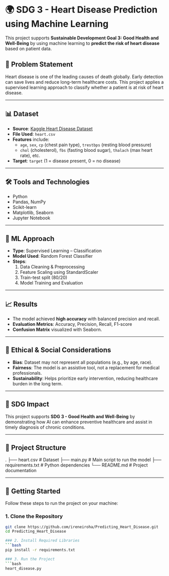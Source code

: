 # 🌍 SDG 3 - Heart Disease Prediction using Machine Learning

This project supports **Sustainable Development Goal 3: Good Health and Well-Being** by using machine learning to **predict the risk of heart disease** based on patient data.

## 🧠 Problem Statement

Heart disease is one of the leading causes of death globally. Early detection can save lives and reduce long-term healthcare costs. This project applies a supervised learning approach to classify whether a patient is at risk of heart disease.

---

## 📊 Dataset

- **Source**: [Kaggle Heart Disease Dataset](https://www.kaggle.com/)
- **File Used**: `heart.csv`
- **Features** include:
  - `age`, `sex`, `cp` (chest pain type), `trestbps` (resting blood pressure)
  - `chol` (cholesterol), `fbs` (fasting blood sugar), `thalach` (max heart rate), etc.
- **Target**: `target` (1 = disease present, 0 = no disease)

---

## 🛠️ Tools and Technologies

- Python
- Pandas, NumPy
- Scikit-learn
- Matplotlib, Seaborn
- Jupyter Notebook

---

## 🚀 ML Approach

- **Type**: Supervised Learning – Classification
- **Model Used**: Random Forest Classifier
- **Steps**:
  1. Data Cleaning & Preprocessing
  2. Feature Scaling using StandardScaler
  3. Train-test split (80/20)
  4. Model Training and Evaluation

---

## 📈 Results

- The model achieved **high accuracy** with balanced precision and recall.
- **Evaluation Metrics**: Accuracy, Precision, Recall, F1-score
- **Confusion Matrix** visualized with Seaborn.

---

## 🤖 Ethical & Social Considerations

- **Bias**: Dataset may not represent all populations (e.g., by age, race).
- **Fairness**: The model is an assistive tool, not a replacement for medical professionals.
- **Sustainability**: Helps prioritize early intervention, reducing healthcare burden in the long term.

---

## 🎯 SDG Impact

This project supports **SDG 3 - Good Health and Well-Being** by demonstrating how AI can enhance preventive healthcare and assist in timely diagnosis of chronic conditions.

---

## 📁 Project Structure

.
├── heart.csv # Dataset
├── main.py # Main script to run the model
├── requirements.txt # Python dependencies
└── README.md # Project documentation

---

## 🚀 Getting Started

Follow these steps to run the project on your machine:

### 1. Clone the Repository

```bash
git clone https://github.com/ireneiroha/Predicting_Heart_Disease.git
cd Predicting_Heart_Disease

### 2. Install Required Libraries
```bash
pip install -r requirements.txt

### 3. Run the Project
```bash
heart_disease.py



